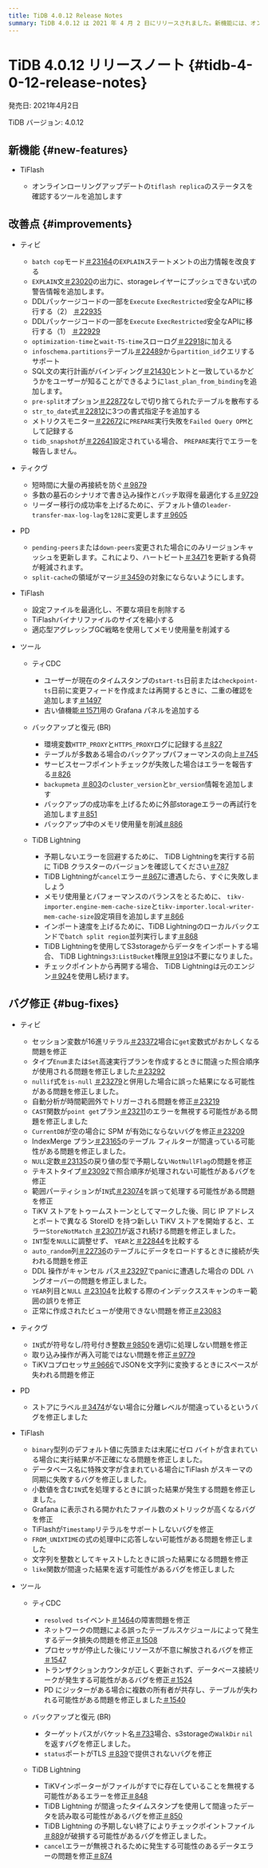 ```yaml
---
title: TiDB 4.0.12 Release Notes
summary: TiDB 4.0.12 は 2021 年 4 月 2 日にリリースされました。新機能には、オンライン ローリング アップデートの tiflash replica` の状態を確認するツールが含まれています。TiDB、TiKV、PD、 TiFlash、およびさまざまなツールに改善が加えられました。TiDB、TiKV、PD、 TiFlash、TiCDC、Backup & Restore、およびTiDB Lightningのバグ修正も実装されました。
---
```


# TiDB 4.0.12 リリースノート {#tidb-4-0-12-release-notes}

発売日: 2021年4月2日

TiDB バージョン: 4.0.12

## 新機能 {#new-features}

-   TiFlash

    -   オンラインローリングアップデートの`tiflash replica`のステータスを確認するツールを追加します

## 改善点 {#improvements}

-   ティビ

    -   `batch cop`モード[＃23164](https://github.com/pingcap/tidb/pull/23164)の`EXPLAIN`ステートメントの出力情報を改良する
    -   `EXPLAIN`文[＃23020](https://github.com/pingcap/tidb/pull/23020)の出力に、storageレイヤーにプッシュできない式の警告情報を追加します。
    -   DDLパッケージコードの一部を`Execute` `ExecRestricted`安全なAPIに移行する（2） [＃22935](https://github.com/pingcap/tidb/pull/22935)
    -   DDLパッケージコードの一部を`Execute` `ExecRestricted`安全なAPIに移行する（1） [＃22929](https://github.com/pingcap/tidb/pull/22929)
    -   `optimization-time`と`wait-TS-time`スローログ[＃22918](https://github.com/pingcap/tidb/pull/22918)に加える
    -   `infoschema.partitions`テーブル[＃22489](https://github.com/pingcap/tidb/pull/22489)から`partition_id`クエリするサポート
    -   SQL文の実行計画がバインディング[＃21430](https://github.com/pingcap/tidb/pull/21430)ヒントと一致しているかどうかをユーザーが知ることができるように`last_plan_from_binding`を追加します。
    -   `pre-split`オプション[＃22872](https://github.com/pingcap/tidb/pull/22872)なしで切り捨てられたテーブルを散布する
    -   `str_to_date`式[＃22812](https://github.com/pingcap/tidb/pull/22812)に3つの書式指定子を追加する
    -   メトリクスモニター[＃22672](https://github.com/pingcap/tidb/pull/22672)に`PREPARE`実行失敗を`Failed Query OPM`として記録する
    -   `tidb_snapshot`が[＃22641](https://github.com/pingcap/tidb/pull/22641)設定されている場合、 `PREPARE`実行でエラーを報告しません。

-   ティクヴ

    -   短時間に大量の再接続を防ぐ[＃9879](https://github.com/tikv/tikv/pull/9879)
    -   多数の墓石のシナリオで書き込み操作とバッチ取得を最適化する[＃9729](https://github.com/tikv/tikv/pull/9729)
    -   リーダー移行の成功率を上げるために、デフォルト値の`leader-transfer-max-log-lag`を`128`に変更します[＃9605](https://github.com/tikv/tikv/pull/9605)

-   PD

    -   `pending-peers`または`down-peers`変更された場合にのみリージョンキャッシュを更新します。これにより、ハートビート[＃3471](https://github.com/pingcap/pd/pull/3471)を更新する負荷が軽減されます。
    -   `split-cache`の領域がマージ[＃3459](https://github.com/pingcap/pd/pull/3459)の対象にならないようにします。

-   TiFlash

    -   設定ファイルを最適化し、不要な項目を削除する
    -   TiFlashバイナリファイルのサイズを縮小する
    -   適応型アグレッシブGC戦略を使用してメモリ使用量を削減する

-   ツール

    -   ティCDC

        -   ユーザーが現在のタイムスタンプの`start-ts`日前または`checkpoint-ts`日前に変更フィードを作成または再開するときに、二重の確認を追加します[＃1497](https://github.com/pingcap/tiflow/pull/1497)
        -   古い値機能[＃1571](https://github.com/pingcap/tiflow/pull/1571)用の Grafana パネルを追加する

    -   バックアップと復元 (BR)

        -   環境変数`HTTP_PROXY`と`HTTPS_PROXY`ログに記録する[＃827](https://github.com/pingcap/br/pull/827)
        -   テーブルが多数ある場合のバックアップパフォーマンスの向上[＃745](https://github.com/pingcap/br/pull/745)
        -   サービスセーフポイントチェックが失敗した場合はエラーを報告する[＃826](https://github.com/pingcap/br/pull/826)
        -   `backupmeta` [＃803](https://github.com/pingcap/br/pull/803)の`cluster_version`と`br_version`情報を追加します
        -   バックアップの成功率を上げるために外部storageエラーの再試行を追加します[＃851](https://github.com/pingcap/br/pull/851)
        -   バックアップ中のメモリ使用量を削減[＃886](https://github.com/pingcap/br/pull/886)

    -   TiDB Lightning

        -   予期しないエラーを回避するために、 TiDB Lightningを実行する前に TiDB クラスターのバージョンを確認してください[＃787](https://github.com/pingcap/br/pull/787)
        -   TiDB Lightningが`cancel`エラー[＃867](https://github.com/pingcap/br/pull/867)に遭遇したら、すぐに失敗しましょう
        -   メモリ使用量とパフォーマンスのバランスをとるために、 `tikv-importer.engine-mem-cache-size`と`tikv-importer.local-writer-mem-cache-size`設定項目を追加します[＃866](https://github.com/pingcap/br/pull/866)
        -   インポート速度を上げるために、TiDB Lightningのローカルバックエンドで`batch split region`並列実行します[＃868](https://github.com/pingcap/br/pull/868)
        -   TiDB Lightningを使用してS3storageからデータをインポートする場合、 TiDB Lightning`s3:ListBucket`権限[＃919](https://github.com/pingcap/br/pull/919)は不要になりました。
        -   チェックポイントから再開する場合、 TiDB Lightningは元のエンジン[＃924](https://github.com/pingcap/br/pull/924)を使用し続けます。

## バグ修正 {#bug-fixes}

-   ティビ

    -   セッション変数が16進リテラル[＃23372](https://github.com/pingcap/tidb/pull/23372)場合に`get`変数式がおかしくなる問題を修正
    -   タイプ`Enum`または`Set`高速実行プランを作成するときに間違った照合順序が使用される問題を修正しました[＃23292](https://github.com/pingcap/tidb/pull/23292)
    -   `nullif`式を`is-null` [＃23279](https://github.com/pingcap/tidb/pull/23279)と併用した場合に誤った結果になる可能性がある問題を修正しました。
    -   自動分析が時間範囲外でトリガーされる問題を修正[＃23219](https://github.com/pingcap/tidb/pull/23219)
    -   `CAST`関数が`point get`プラン[＃23211](https://github.com/pingcap/tidb/pull/23211)のエラーを無視する可能性がある問題を修正しました
    -   `CurrentDB`が空の場合に SPM が有効にならないバグを修正[＃23209](https://github.com/pingcap/tidb/pull/23209)
    -   IndexMerge プラン[＃23165](https://github.com/pingcap/tidb/pull/23165)のテーブル フィルターが間違っている可能性がある問題を修正しました。
    -   `NULL`定数[＃23135](https://github.com/pingcap/tidb/pull/23135)の戻り値の型で予期しない`NotNullFlag`の問題を修正
    -   テキストタイプ[＃23092](https://github.com/pingcap/tidb/pull/23092)で照合順序が処理されない可能性があるバグを修正
    -   範囲パーティションが`IN`式[＃23074](https://github.com/pingcap/tidb/pull/23074)を誤って処理する可能性がある問題を修正
    -   TiKV ストアをトゥームストーンとしてマークした後、同じ IP アドレスとポートで異なる StoreID を持つ新しい TiKV ストアを開始すると、エラー`StoreNotMatch` [＃23071](https://github.com/pingcap/tidb/pull/23071)が返され続ける問題を修正しました。
    -   `INT`型を`NULL`に調整せず、 `YEAR`と[＃22844](https://github.com/pingcap/tidb/pull/22844)を比較する
    -   `auto_random`列[＃22736](https://github.com/pingcap/tidb/pull/22736)のテーブルにデータをロードするときに接続が失われる問題を修正
    -   DDL 操作がキャンセル パス[＃23297](https://github.com/pingcap/tidb/pull/23297)でpanicに遭遇した場合の DDL ハングオーバーの問題を修正しました。
    -   `YEAR`列目と`NULL` [＃23104](https://github.com/pingcap/tidb/pull/23104)を比較する際のインデックススキャンのキー範囲の誤りを修正
    -   正常に作成されたビューが使用できない問題を修正[＃23083](https://github.com/pingcap/tidb/pull/23083)

-   ティクヴ

    -   `IN`式が符号なし/符号付き整数[＃9850](https://github.com/tikv/tikv/pull/9850)を適切に処理しない問題を修正
    -   取り込み操作が再入可能ではない問題を修正[＃9779](https://github.com/tikv/tikv/pull/9779)
    -   TiKVコプロセッサ[＃9666](https://github.com/tikv/tikv/pull/9666)でJSONを文字列に変換するときにスペースが失われる問題を修正

-   PD

    -   ストアにラベル[＃3474](https://github.com/pingcap/pd/pull/3474)がない場合に分離レベルが間違っているというバグを修正しました

-   TiFlash

    -   `binary`型列のデフォルト値に先頭または末尾にゼロ バイトが含まれている場合に実行結果が不正確になる問題を修正しました。
    -   データベース名に特殊文字が含まれている場合にTiFlash がスキーマの同期に失敗するバグを修正しました。
    -   小数値を含む`IN`式を処理するときに誤った結果が発生する問題を修正しました。
    -   Grafana に表示される開かれたファイル数のメトリックが高くなるバグを修正
    -   TiFlashが`Timestamp`リテラルをサポートしないバグを修正
    -   `FROM_UNIXTIME`の式の処理中に応答しない可能性がある問題を修正しました
    -   文字列を整数としてキャストしたときに誤った結果になる問題を修正
    -   `like`関数が間違った結果を返す可能性があるバグを修正しました

-   ツール

    -   ティCDC

        -   `resolved ts`イベント[＃1464](https://github.com/pingcap/tiflow/pull/1464)の障害問題を修正
        -   ネットワークの問題による誤ったテーブルスケジュールによって発生するデータ損失の問題を修正[＃1508](https://github.com/pingcap/tiflow/pull/1508)
        -   プロセッサが停止した後にリソースが不意に解放されるバグを修正[＃1547](https://github.com/pingcap/tiflow/pull/1547)
        -   トランザクションカウンタが正しく更新されず、データベース接続リークが発生する可能性があるバグを修正[＃1524](https://github.com/pingcap/tiflow/pull/1524)
        -   PD にジッターがある場合に複数の所有者が共存し、テーブルが失われる可能性がある問題を修正しました[＃1540](https://github.com/pingcap/tiflow/pull/1540)

    -   バックアップと復元 (BR)

        -   ターゲットパスがバケット名[＃733](https://github.com/pingcap/br/pull/733)場合、s3storageの`WalkDir` `nil`を返すバグを修正しました。
        -   `status`ポートがTLS [＃839](https://github.com/pingcap/br/pull/839)で提供されないバグを修正

    -   TiDB Lightning

        -   TiKVインポーターがファイルがすでに存在していることを無視する可能性があるエラーを修正[＃848](https://github.com/pingcap/br/pull/848)
        -   TiDB Lightning が間違ったタイムスタンプを使用して間違ったデータを読み取る可能性があるバグを修正[＃850](https://github.com/pingcap/br/pull/850)
        -   TiDB Lightning の予期しない終了によりチェックポイントファイル[＃889](https://github.com/pingcap/br/pull/889)が破損する可能性があるバグを修正しました。
        -   `cancel`エラーが無視されるために発生する可能性のあるデータエラーの問題を修正[＃874](https://github.com/pingcap/br/pull/874)

